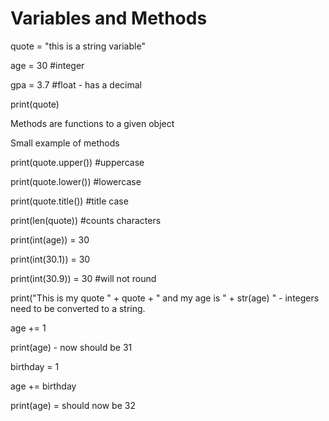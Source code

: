 # Variables and Methods

quote = "this is a string variable"

age = 30 #integer&#x20;

gpa = 3.7 #float - has a decimal

print(quote)



Methods are functions to a given object

Small example of methods

print(quote.upper()) #uppercase

print(quote.lower()) #lowercase

print(quote.title()) #title case

print(len(quote)) #counts characters



print(int(age)) = 30

print(int(30.1)) = 30

print(int(30.9)) = 30 #will not round

print("This is my quote " + quote + " and my age is " + str(age) " - integers need to be converted to a string.

age += 1

print(age) - now should be 31

birthday = 1

age += birthday

print(age) = should now be 32
